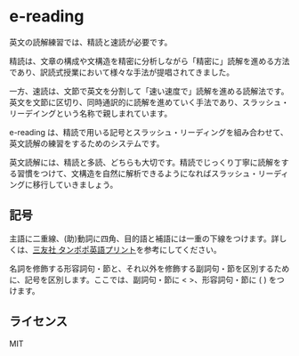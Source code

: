 # e-reading

英文の読解練習では、精読と速読が必要です。

精読は、文章の構成や文構造を精密に分析しながら「精密に」読解を進める方法であり、訳読式授業において様々な手法が提唱されてきました。

一方、速読は、文節で英文を分割して「速い速度で」読解を進める読解法です。英文を文節に区切り、同時通訳的に読解を進めていく手法であり、スラッシュ・リーデイングという名称で親しまれています。

e-reading は、精読で用いる記号とスラッシュ・リーディングを組み合わせて、英文読解の練習をするためのシステムです。

英文読解には、精読と多読、どちらも大切です。精読でじっくり丁寧に読解をする習慣をつけて、文構造を自然に解析できるようになればスラッシュ・リーディングに移行していきましょう。


## 記号

主語に二重線、(助)動詞に四角、目的語と補語には一重の下線をつけます。詳しくは、[三友社 タンポポ英語プリント](http://sanyusha-shuppan.com/forteacher/referencebook/juniorhighschool/)を参考にしてください。

名詞を修飾する形容詞句・節と、それ以外を修飾する副詞句・節を区別するために、記号を区別します。ここでは、副詞句・節に <  >、形容詞句・節に (   ) をつけます。

## ライセンス

MIT
